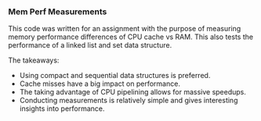 ### Mem Perf Measurements
This code was written for an assignment with the purpose of measuring memory performance differences of CPU cache vs RAM.
This also tests the performance of a linked list and set data structure.

The takeaways:
- Using compact and sequential data structures is preferred.
- Cache misses have a big impact on performance.
- The taking advantage of CPU pipelining allows for massive speedups.
- Conducting measurements is relatively simple and gives interesting insights into performance. 
